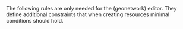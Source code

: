 The following rules are only needed for the (geonetwork) editor. They define additional constraints that when creating resources minimal conditions should hold.
